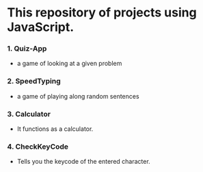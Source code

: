 # This repository of projects using JavaScript.

### 1. Quiz-App
* a game of looking at a given problem
### 2. SpeedTyping
* a game of playing along random sentences
### 3. Calculator
* It functions as a calculator.
### 4. CheckKeyCode
* Tells you the keycode of the entered character.
